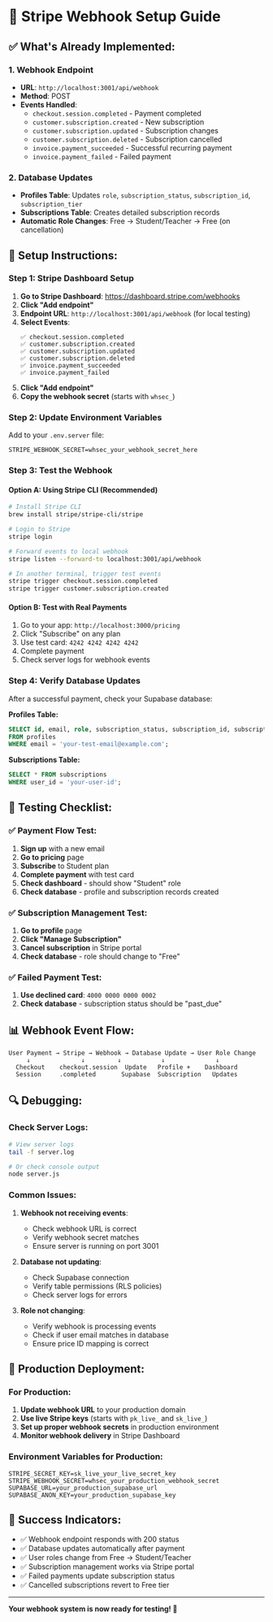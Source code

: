# 🔗 Stripe Webhook Setup Guide

## ✅ **What's Already Implemented:**

### **1. Webhook Endpoint**
- **URL**: `http://localhost:3001/api/webhook`
- **Method**: POST
- **Events Handled**:
  - `checkout.session.completed` - Payment completed
  - `customer.subscription.created` - New subscription
  - `customer.subscription.updated` - Subscription changes
  - `customer.subscription.deleted` - Subscription cancelled
  - `invoice.payment_succeeded` - Successful recurring payment
  - `invoice.payment_failed` - Failed payment

### **2. Database Updates**
- **Profiles Table**: Updates `role`, `subscription_status`, `subscription_id`, `subscription_tier`
- **Subscriptions Table**: Creates detailed subscription records
- **Automatic Role Changes**: Free → Student/Teacher → Free (on cancellation)

## 🚀 **Setup Instructions:**

### **Step 1: Stripe Dashboard Setup**

1. **Go to Stripe Dashboard**: https://dashboard.stripe.com/webhooks
2. **Click "Add endpoint"**
3. **Endpoint URL**: `http://localhost:3001/api/webhook` (for local testing)
4. **Select Events**:
   ```
   ✅ checkout.session.completed
   ✅ customer.subscription.created
   ✅ customer.subscription.updated
   ✅ customer.subscription.deleted
   ✅ invoice.payment_succeeded
   ✅ invoice.payment_failed
   ```
5. **Click "Add endpoint"**
6. **Copy the webhook secret** (starts with `whsec_`)

### **Step 2: Update Environment Variables**

Add to your `.env.server` file:
```env
STRIPE_WEBHOOK_SECRET=whsec_your_webhook_secret_here
```

### **Step 3: Test the Webhook**

#### **Option A: Using Stripe CLI (Recommended)**
```bash
# Install Stripe CLI
brew install stripe/stripe-cli/stripe

# Login to Stripe
stripe login

# Forward events to local webhook
stripe listen --forward-to localhost:3001/api/webhook

# In another terminal, trigger test events
stripe trigger checkout.session.completed
stripe trigger customer.subscription.created
```

#### **Option B: Test with Real Payments**
1. Go to your app: `http://localhost:3000/pricing`
2. Click "Subscribe" on any plan
3. Use test card: `4242 4242 4242 4242`
4. Complete payment
5. Check server logs for webhook events

### **Step 4: Verify Database Updates**

After a successful payment, check your Supabase database:

**Profiles Table:**
```sql
SELECT id, email, role, subscription_status, subscription_id, subscription_tier 
FROM profiles 
WHERE email = 'your-test-email@example.com';
```

**Subscriptions Table:**
```sql
SELECT * FROM subscriptions 
WHERE user_id = 'your-user-id';
```

## 🧪 **Testing Checklist:**

### **✅ Payment Flow Test:**
1. **Sign up** with a new email
2. **Go to pricing** page
3. **Subscribe** to Student plan
4. **Complete payment** with test card
5. **Check dashboard** - should show "Student" role
6. **Check database** - profile and subscription records created

### **✅ Subscription Management Test:**
1. **Go to profile** page
2. **Click "Manage Subscription"**
3. **Cancel subscription** in Stripe portal
4. **Check database** - role should change to "Free"

### **✅ Failed Payment Test:**
1. **Use declined card**: `4000 0000 0000 0002`
2. **Check database** - subscription status should be "past_due"

## 📊 **Webhook Event Flow:**

```
User Payment → Stripe → Webhook → Database Update → User Role Change
     ↓              ↓         ↓           ↓              ↓
  Checkout    checkout.session  Update   Profile +    Dashboard
  Session     .completed       Supabase  Subscription   Updates
```

## 🔍 **Debugging:**

### **Check Server Logs:**
```bash
# View server logs
tail -f server.log

# Or check console output
node server.js
```

### **Common Issues:**

1. **Webhook not receiving events**:
   - Check webhook URL is correct
   - Verify webhook secret matches
   - Ensure server is running on port 3001

2. **Database not updating**:
   - Check Supabase connection
   - Verify table permissions (RLS policies)
   - Check server logs for errors

3. **Role not changing**:
   - Verify webhook is processing events
   - Check if user email matches in database
   - Ensure price ID mapping is correct

## 🎯 **Production Deployment:**

### **For Production:**
1. **Update webhook URL** to your production domain
2. **Use live Stripe keys** (starts with `pk_live_` and `sk_live_`)
3. **Set up proper webhook secrets** in production environment
4. **Monitor webhook delivery** in Stripe Dashboard

### **Environment Variables for Production:**
```env
STRIPE_SECRET_KEY=sk_live_your_live_secret_key
STRIPE_WEBHOOK_SECRET=whsec_your_production_webhook_secret
SUPABASE_URL=your_production_supabase_url
SUPABASE_ANON_KEY=your_production_supabase_key
```

## 🎉 **Success Indicators:**

- ✅ Webhook endpoint responds with 200 status
- ✅ Database updates automatically after payment
- ✅ User roles change from Free → Student/Teacher
- ✅ Subscription management works via Stripe portal
- ✅ Failed payments update subscription status
- ✅ Cancelled subscriptions revert to Free tier

---

**Your webhook system is now ready for testing! 🚀**
